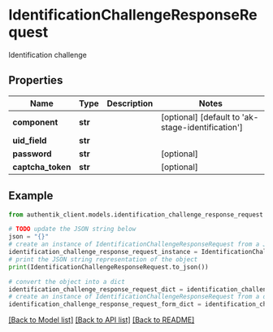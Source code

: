 # IdentificationChallengeResponseRequest

Identification challenge

## Properties

Name | Type | Description | Notes
------------ | ------------- | ------------- | -------------
**component** | **str** |  | [optional] [default to 'ak-stage-identification']
**uid_field** | **str** |  | 
**password** | **str** |  | [optional] 
**captcha_token** | **str** |  | [optional] 

## Example

```python
from authentik_client.models.identification_challenge_response_request import IdentificationChallengeResponseRequest

# TODO update the JSON string below
json = "{}"
# create an instance of IdentificationChallengeResponseRequest from a JSON string
identification_challenge_response_request_instance = IdentificationChallengeResponseRequest.from_json(json)
# print the JSON string representation of the object
print(IdentificationChallengeResponseRequest.to_json())

# convert the object into a dict
identification_challenge_response_request_dict = identification_challenge_response_request_instance.to_dict()
# create an instance of IdentificationChallengeResponseRequest from a dict
identification_challenge_response_request_form_dict = identification_challenge_response_request.from_dict(identification_challenge_response_request_dict)
```
[[Back to Model list]](../README.md#documentation-for-models) [[Back to API list]](../README.md#documentation-for-api-endpoints) [[Back to README]](../README.md)


